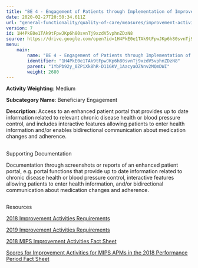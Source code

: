 ```yaml
---
title: "BE 4 - Engagement of Patients through Implementation of Improvements in Patient Portal"
date: 2020-02-27T20:50:34.611Z
url: "general-functionality/quality-of-care/measures/improvement-activities-measures/2018-improvement-activities/be-4-engagement-of-patients-through-implementation-of-improvements-in-patient-portal.html"
version: 7
id: 1H4PkE0e1TAk9tFpwJKp6h80svnTj9xzdV5vphnZDzN8
source: https://drive.google.com/open?id=1H4PkE0e1TAk9tFpwJKp6h80svnTj9xzdV5vphnZDzN8
menu:
    main:
        name: "BE 4 - Engagement of Patients through Implementation of Improvements in Patient Portal"
        identifier: "1H4PkE0e1TAk9tFpwJKp6h80svnTj9xzdV5vphnZDzN8"
        parent: "1YbPb92y_0ZPiXk8hR-D11GKV_1AacyaOZNnv2MQmDWI"
        weight: 2680
---
```









**Activity Weighting**: Medium

**Subcategory Name**: Beneficiary Engagement

**Description**: Access to an enhanced patient portal that provides up to date information related to relevant chronic disease health or blood pressure control, and includes interactive features allowing patients to enter health information and/or enables bidirectional communication about medication changes and adherence.







## 

Supporting Documentation

Documentation through screenshots or reports of an enhanced patient portal, e.g. portal functions that provide up to date information related to chronic disease health or blood pressure control, interactive features allowing patients to enter health information, and/or bidirectional communication about medication changes and adherence.







## 

Resources

[2018 Improvement Activities Requirements](https://qpp.cms.gov/mips/improvement-activities?py=2018)

[2019 Improvement Activities Requirements](https://qpp.cms.gov/mips/improvement-activities?py=2019)

[2018 MIPS Improvement Activities Fact Sheet](https://qpp.cms.gov/resource/2018%20MIPS%20Improvement%20Activities%20Fact%20Sheet)

[Scores for Improvement Activities for MIPS APMs in the 2018 Performance Period Fact Sheet](https://qpp.cms.gov/resource/2018%20MIPS%20APMs%20improvement%20Activities%20scores%20fact%20sheet)

